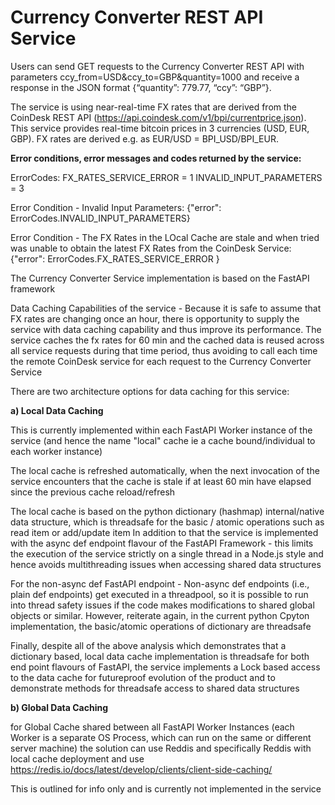 # **Currency Converter REST API Service**

Users can send GET requests to the Currency Converter REST API with parameters
ccy_from=USD&amp;ccy_to=GBP&amp;quantity=1000 and receive a response in the JSON format {“quantity”: 779.77,
“ccy”: “GBP”}.

The service is using near-real-time FX rates that are derived from the CoinDesk REST API
(https://api.coindesk.com/v1/bpi/currentprice.json). This service provides real-time bitcoin prices in 3
currencies (USD, EUR, GBP). FX rates are derived e.g. as EUR/USD = BPI_USD/BPI_EUR. 

**Error conditions, error messages and codes returned by the service:**

ErrorCodes:
    FX_RATES_SERVICE_ERROR = 1
    INVALID_INPUT_PARAMETERS = 3

Error Condition - Invalid Input Parameters:
{"error": ErrorCodes.INVALID_INPUT_PARAMETERS}

Error Condition - The FX Rates in the LOcal Cache are stale and when tried was unable to obtain the latest FX Rates from the CoinDesk Service:
{"error": ErrorCodes.FX_RATES_SERVICE_ERROR }

The Currency Converter Service implementation is based on the FastAPI framework

Data Caching Capabilities of the service - Because it is safe to assume that FX rates are changing once an hour, there is opportunity to supply the service with 
data caching capability and thus improve its performance. The service caches the fx rates for 60 min and the cached data is reused across all service requests during 
that time period, thus avoiding to call each time the remote CoinDesk service for each request to the Currency Converter Service  

There are two architecture options for data caching for this service:

**a) Local Data Caching**

This is currently implemented within each FastAPI Worker instance of the service (and hence the name "local" cache ie a cache bound/individual to each worker instance)

The local cache is refreshed automatically, when the next invocation of the service encounters that the cache is stale if at least 60 min have elapsed since the 
previous cache reload/refresh 

The local cache is based on the python dictionary (hashmap) internal/native data structure, which is threadsafe for the basic / atomic operations such as read item or add/update item
In addition to that the service is implemented with the async def endpoint flavour of the FastAPI Framework - this limits the execution of the service strictly on a single thread in a Node.js style
and hence avoids multithreading issues when accessing shared data structures 

For the non-async def FastAPI endpoint -  Non-async def endpoints (i.e., plain def endpoints) get executed in a threadpool, so it is possible to run into 
thread safety issues if the code makes modifications to shared global objects or similar. However, reiterate again, in the current python Cpyton implementation, the basic/atomic
operations of dictionary are threadsafe 

Finally, despite all of the above analysis which demonstrates that a dictionary based, local data cache implementation is threadsafe for both end point flavours of FastAPI, 
the service implements a Lock based access to the data cache for futureproof evolution of the product and to demonstrate methods for threadsafe access to shared data structures

**b) Global Data Caching**

for Global Cache shared between all FastAPI Worker Instances (each Worker is a separate OS Process, which can run on the same or different server machine)
the solution can use Reddis and specifically Reddis with local cache deployment and use 
https://redis.io/docs/latest/develop/clients/client-side-caching/

This is outlined for info only and is currently not implemented in the service
